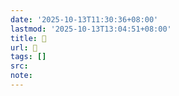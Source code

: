 ```yaml
---
date: '2025-10-13T11:30:36+08:00'
lastmod: '2025-10-13T13:04:51+08:00'
title: 󰦝
url: 󰦝
tags: []
src:
note:
---
```

